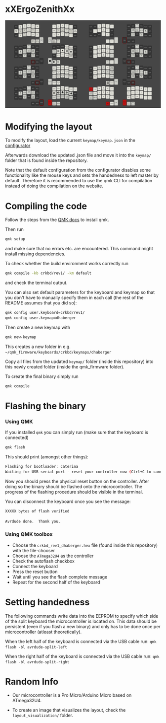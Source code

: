 # xXErgoZenithXx

![Layout](layout.jpg)

# Modifying the layout
To modify the layout, load the current `keymap/keymap.json` in the [configurator](https://config.qmk.fm/#/crkbd/rev1/LAYOUT_split_3x6_3)

Afterwards download the updated .json file and move it into the `keymap/` folder that is found inside the repository.

Note that the default configuration from the configurator disables some functionality like the mouse keys and sets the handedness to left master by default. Therefore it is recommended to use the qmk CLI for compilation instead of doing the compilation on the website.

# Compiling the code
Follow the steps from the [QMK docs](https://docs.qmk.fm/) to install qmk.

Then run 
```bash
qmk setup
```
and make sure that no errors etc. are encountered. This command might install missing dependencies.

To check whether the build environment works correctly run
```bash
qmk compile -kb crkbd/rev1/ -km default
```
and check the terminal output.

You can also set default parameters for the keyboard and keymap so that you don't have to manually specify them in each call (the rest of the README assumes that you did so):
```bash
qmk config user.keyboard=crkbd/rev1/ 
qmk config user.keymap=dhaberger
```

Then create a new keymap with 
```bash
qmk new-keymap
```

This creates a new folder in e.g. `~/qmk_firmware/keyboards/crkbd/keymaps/dhaberger`

Copy all files from the updated `keymap/` folder (inside this repository) into this newly created folder (inside the qmk_firmware folder).

To create the final binary simply run
```bash 
qmk compile
```

# Flashing the binary
### Using QMK
If you installed `qmk` you can simply run (make sure that the keyboard is connected)
```bash
qmk flash
```
This should print (amongst other things):
```bash
Flashing for bootloader: caterina
Waiting for USB serial port - reset your controller now (Ctrl+C to cancel).......
```
Now you should press the physical reset button on the controller. After doing so the binary should be flashed onto the microcontroller. The progress of the flashing procedure should be visible in the terminal.

You can disconnect the keyboard once you see the message: 
```bash 
XXXXX bytes of flash verified

Avrdude done.  Thank you.
```

### Using QMK toolbox
- Choose the `crkbd_rev1_dhaberger.hex` file (found inside this repository) with the file-chooser
- Choose the `ATmega32U4` as the controller
- Check the autoflash checkbox
- Connect the keyboard
- Press the reset button
- Wait until you see the flash complete message
- Repeat for the second half of the keyboard

# Setting handedness
The following commands write data into the EEPROM to specify which side of the split keyboard the microcontroller is located on. This data should be persistent (even if you flash a new binary) and only has to be done once per microcontroller (atleast theoretically).

When the left half of the keyboard is connected via the USB cable run:
```qmk flash -bl avrdude-split-left```

When the right half of the keyboard is connected via the USB cable run:
```qmk flash -bl avrdude-split-right```


# Random Info

- Our microcontroller is a Pro Micro/Arduino Micro based on ATmega32U4.

- To create an image that visualizes the layout, check the `layout_visualization/` folder.
